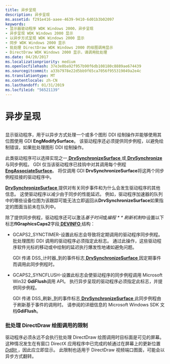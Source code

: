 ```yaml
---
title: 异步呈现
description: 异步呈现
ms.assetid: f291e416-aaee-4639-9410-6d01b3b02097
keywords:
- 显示器驱动程序 WDK Windows 2000，异步呈现
- 异步呈现 WDK Windows 2000 显示
- 以异步方式呈现 WDK Windows 2000 显示
- 同步 WDK Windows 2000 显示
- 批处理 DirectDraw WDK Windows 2000 的绘图调用显示
- DirectDraw WDK Windows 2000 显示，请调用批处理
ms.date: 04/20/2017
ms.localizationpriority: medium
ms.openlocfilehash: 37e3e8ba92f957b90f6db108180c8889ae674439
ms.sourcegitcommit: a33b7978e22d5bb9f65ca7056f955319049a2e4c
ms.translationtype: MT
ms.contentlocale: zh-CN
ms.lasthandoff: 01/31/2019
ms.locfileid: "56521139"
---
```

# <a name="asynchronous-rendering"></a>异步呈现


## <span id="ddk_asynchronous_rendering_gg"></span><span id="DDK_ASYNCHRONOUS_RENDERING_GG"></span>


显示驱动程序，用于以异步方式处理一个或多个图形 DDI 绘制操作并能够使用其位图使用 GDI **EngModifySurface**。 该驱动程序还必须提供同步例程，以避免绘制错误，如果批处理图形 DDI 绘制操作。

此类驱动程序可以选择实现之一[ **DrvSynchronizeSurface** ](https://msdn.microsoft.com/library/windows/hardware/ff557273)或[ **DrvSynchronize** ](https://msdn.microsoft.com/library/windows/hardware/ff556323)与同步例程。 GDI 仅当该驱动程序已挂钩中对其调用每个例程[ **EngAssociateSurface**](https://msdn.microsoft.com/library/windows/hardware/ff564183)。 将仅调用 GDI **DrvSynchronizeSurface**将这两个同步例程挂接的驱动程序中。

[**DrvSynchronizeSurface** ](https://msdn.microsoft.com/library/windows/hardware/ff557273)提供对有关同步事件和为什么会发生驱动程序的其他信息。 这使驱动程序以减少由于同步的性能延迟。 例如，驱动程序加速器的队列中的哪些设备位图为该跟踪可能无法立即返回从**DrvSynchronizeSurface**如果指定的图面当前未在队列中。

除了提供同步例程，驱动程序还可以激活*基于时间*或*编程 * * 刷新机制*中设置以下标志**flGraphicsCaps2**字段[ **DEVINFO** ](https://msdn.microsoft.com/library/windows/hardware/ff552835)结构：

-   GCAPS2\_SYNCTIMER-设置此标志会导致将定期调用的驱动程序同步例程。 批处理图形 DDI 调用的驱动程序必须指定此标志。 通过此操作，这些驱动程序软件光标的移动或中绘制的延迟执行爆发性地诸如避免问题。

    GDI 传递 DSS\_计时器\_到的事件标志[ **DrvSynchronizeSurface** ](https://msdn.microsoft.com/library/windows/hardware/ff557273)因定期事件而调用此同步例程时。

-   GCAPS2\_SYNCFLUSH-设置此标志会使驱动程序的同步例程调用 Microsoft Win32 **GdiFlush**调用 API。 执行异步呈现的驱动程序必须指定此标志，并提供同步例程。

    GDI 传递 DSS\_刷新\_到的事件标志[ **DrvSynchronizeSurface** ](https://msdn.microsoft.com/library/windows/hardware/ff557273)此同步例程由于刷新基于事件的调用时。 请参阅的详细信息的 Microsoft Windows SDK 文档**GdiFlush**。

### <a name="span-idlimitationsonbatchingdirectdrawdrawingcallsspanspan-idlimitationsonbatchingdirectdrawdrawingcallsspanspan-idlimitationsonbatchingdirectdrawdrawingcallsspanlimitations-on-batching-directdraw-drawing-calls"></a><span id="Limitations_on_Batching_DirectDraw_Drawing_Calls"></span><span id="limitations_on_batching_directdraw_drawing_calls"></span><span id="LIMITATIONS_ON_BATCHING_DIRECTDRAW_DRAWING_CALLS"></span>批处理 DirectDraw 绘图调用的限制

驱动程序必须永远不会执行批处理 DirectDraw 绘图调用时目标面是可见的屏幕。 这种情况发生在有窗口 DirectX 应用程序中已完成的帧通过在屏幕上的更新位置[ *DdBlt* ](https://msdn.microsoft.com/library/windows/hardware/ff549205) ，因此应立即显示。 此限制也适用于 DirectDraw 视频端口图面，可能会以异步方式翻转。

 

 





